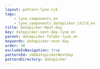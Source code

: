 ```yaml
---
layout: pattern-lyne.njk
tags: 
    - lyne_components_en
    - lyne_components_datepicker_child_en
title: Datepicker-Next-Day
key: datepicker-next-day-lyne_en
parent: datepicker-folder-lyne_en
keywords: datepicker-next-day
order: 30
excludeInNavigation: true
patternId: sbbDatepickerNextDay
patternDirectory: datepicker
---
```

